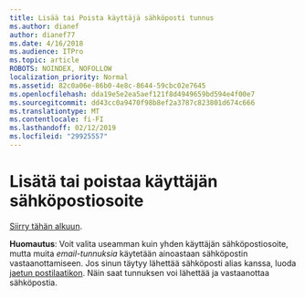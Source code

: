 ```yaml
---
title: Lisää tai Poista käyttäjä sähköposti tunnus
ms.author: dianef
author: dianef77
ms.date: 4/16/2018
ms.audience: ITPro
ms.topic: article
ROBOTS: NOINDEX, NOFOLLOW
localization_priority: Normal
ms.assetid: 82c0a06e-86b0-4e8c-8644-59cbc02e7645
ms.openlocfilehash: dda19e5e2ea5aef121f8d4949659bd594e4f00e7
ms.sourcegitcommit: dd43cc0a9470f98b8ef2a3787c823801d674c666
ms.translationtype: MT
ms.contentlocale: fi-FI
ms.lasthandoff: 02/12/2019
ms.locfileid: "29925557"
---
```

# <a name="add-or-remove-an-email-address-for-a-user"></a>Lisätä tai poistaa käyttäjän sähköpostiosoite

[Siirry tähän alkuun](https://portal.office.com/AdminPortal/Home#/AssistedGuide/addemailoptions).
    
 **Huomautus**: Voit valita useamman kuin yhden käyttäjän sähköpostiosoite, mutta muita *email-tunnuksia* käytetään ainoastaan sähköpostin vastaanottamiseen. Jos sinun täytyy lähettää sähköposti alias kanssa, luoda [jaetun postilaatikon](https://support.office.com/article/871a246d-3acd-4bba-948e-5de8be0544c9). Näin saat tunnuksen voi lähettää ja vastaanottaa sähköpostia. 
  

